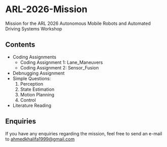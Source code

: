 # ARL-2026-Mission
Mission for the ARL 2026 Autonomous Mobile Robots and Automated Driving Systems Workshop

## Contents
- Coding Assignments
    - Coding Assignment 1: Lane_Maneuvers
    - Coding Assignment 2: Sensor_Fusion
- Debnugging Assignment
- Simple Questions: 
    1. Perception
    2. State Estimation
    3. Motion Planning
    4. Control
- Literature Reading

## Enquiries
If you have any enquiries regarding the mission, feel free to send an e-mail to ahmedkhalifa1999@gmail.com
